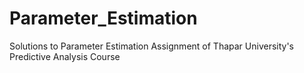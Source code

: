 # Parameter_Estimation
Solutions to Parameter Estimation Assignment of Thapar University's Predictive Analysis Course 
